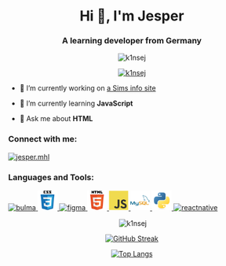 <h1 align="center">Hi 👋, I'm Jesper</h1>
<h3 align="center">A learning developer from Germany</h3>

<p align="center"> <img src="https://komarev.com/ghpvc/?username=k1nsej&label=Profile%20views&color=0e75b6&style=flat" alt="k1nsej" /> </p>

<p align="center"> <a href="https://github.com/ryo-ma/github-profile-trophy"><img src="https://github-profile-trophy.vercel.app/?username=k1nsej" alt="k1nsej" /></a> </p>

- 🔭 I’m currently working on [a Sims info site](simsinfo.2ix.de)

- 🌱 I’m currently learning **JavaScript**

- 💬 Ask me about **HTML**

<h3 align="left">Connect with me:</h3>
<p align="left">
<a href="https://instagram.com/jesper.mhl" target="blank"><img align="center" src="https://raw.githubusercontent.com/rahuldkjain/github-profile-readme-generator/master/src/images/icons/Social/instagram.svg" alt="jesper.mhl" height="30" width="40" /></a>
</p>

<h3 align="left">Languages and Tools:</h3>
<p align="left"> <a href="https://bulma.io/" target="_blank" rel="noreferrer"> <img src="https://raw.githubusercontent.com/gilbarbara/logos/804dc257b59e144eaca5bc6ffd16949752c6f789/logos/bulma.svg" alt="bulma" width="40" height="40"/> </a> <a href="https://www.w3schools.com/css/" target="_blank" rel="noreferrer"> <img src="https://raw.githubusercontent.com/devicons/devicon/master/icons/css3/css3-original-wordmark.svg" alt="css3" width="40" height="40"/> </a> <a href="https://www.figma.com/" target="_blank" rel="noreferrer"> <img src="https://www.vectorlogo.zone/logos/figma/figma-icon.svg" alt="figma" width="40" height="40"/> </a> <a href="https://www.w3.org/html/" target="_blank" rel="noreferrer"> <img src="https://raw.githubusercontent.com/devicons/devicon/master/icons/html5/html5-original-wordmark.svg" alt="html5" width="40" height="40"/> </a> <a href="https://developer.mozilla.org/en-US/docs/Web/JavaScript" target="_blank" rel="noreferrer"> <img src="https://raw.githubusercontent.com/devicons/devicon/master/icons/javascript/javascript-original.svg" alt="javascript" width="40" height="40"/> </a> <a href="https://www.mysql.com/" target="_blank" rel="noreferrer"> <img src="https://raw.githubusercontent.com/devicons/devicon/master/icons/mysql/mysql-original-wordmark.svg" alt="mysql" width="40" height="40"/> </a> <a href="https://www.python.org" target="_blank" rel="noreferrer"> <img src="https://raw.githubusercontent.com/devicons/devicon/master/icons/python/python-original.svg" alt="python" width="40" height="40"/> </a> <a href="https://reactnative.dev/" target="_blank" rel="noreferrer"> <img src="https://reactnative.dev/img/header_logo.svg" alt="reactnative" width="40" height="40"/> </a> </p>

<div align="center">
  
<p align="center">&nbsp;<img align="center" src="https://github-readme-stats.vercel.app/api?username=k1nsej&show_icons=true&locale=en" alt="k1nsej" /></p>

<div align="center"><p><a href="https://git.io/streak-stats"><img src="https://streak-stats.demolab.com?user=k1nsej&amp;theme=light&amp;hide_border=true" alt="GitHub Streak"></a></p></div>

<div align="center"><p><a href="https://github.com/anuraghazra/github-readme-stats"><img src="https://github-readme-stats.vercel.app/api/top-langs/?username=k1nsej" alt="Top Langs"></a></p>
</div>

</div>
